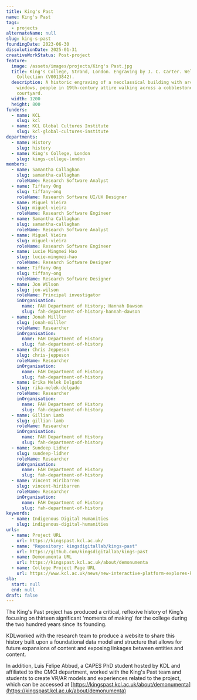 ```yaml
---
title: King's Past
name: King's Past
tags:
  - projects
alternateName: null
slug: king-s-past
foundingDate: 2023-06-30
dissolutionDate: 2025-01-31
creativeWorkStatus: Post-project
feature:
  image: /assets/images/projects/King's Past.jpg
  title: King's College, Strand, London. Engraving by J. C. Carter. Wellcome
    Collection (V0013842).
  description: A historic engraving of a neoclassical building with arched
    windows, people in 19th-century attire walking across a cobblestone
    courtyard.
  width: 1200
  height: 800
funders:
  - name: KCL
    slug: kcl
  - name: KCL Global Cultures Institute
    slug: kcl-global-cultures-institute
departments:
  - name: History
    slug: history
  - name: King's College, London
    slug: kings-college-london
members:
  - name: Samantha Callaghan
    slug: samantha-callaghan
    roleName: Research Software Analyst
  - name: Tiffany Ong
    slug: tiffany-ong
    roleName: Research Software UI/UX Designer
  - name: Miguel Vieira
    slug: miguel-vieira
    roleName: Research Software Engineer
  - name: Samantha Callaghan
    slug: samantha-callaghan
    roleName: Research Software Analyst
  - name: Miguel Vieira
    slug: miguel-vieira
    roleName: Research Software Engineer
  - name: Lucie Mingmei Hao
    slug: lucie-mingmei-hao
    roleName: Research Software Designer
  - name: Tiffany Ong
    slug: tiffany-ong
    roleName: Research Software Designer
  - name: Jon Wilson
    slug: jon-wilson
    roleName: Principal investigator
    inOrganisation:
      name: FAH Department of History; Hannah Dawson
      slug: fah-department-of-history-hannah-dawson
  - name: Jonah Milller
    slug: jonah-milller
    roleName: Researcher
    inOrganisation:
      name: FAH Department of History
      slug: fah-department-of-history
  - name: Chris Jeppeson
    slug: chris-jeppeson
    roleName: Researcher
    inOrganisation:
      name: FAH Department of History
      slug: fah-department-of-history
  - name: Érika Melek Delgado
    slug: rika-melek-delgado
    roleName: Researcher
    inOrganisation:
      name: FAH Department of History
      slug: fah-department-of-history
  - name: Gillian Lamb
    slug: gillian-lamb
    roleName: Researcher
    inOrganisation:
      name: FAH Department of History
      slug: fah-department-of-history
  - name: Sundeep Lidher
    slug: sundeep-lidher
    roleName: Researcher
    inOrganisation:
      name: FAH Department of History
      slug: fah-department-of-history
  - name: Vincent Hiribarren
    slug: vincent-hiribarren
    roleName: Researcher
    inOrganisation:
      name: FAH Department of History
      slug: fah-department-of-history
keywords:
  - name: Indigenous Digital Humanities
    slug: indigenous-digital-humanities
urls:
  - name: Project URL
    url: https://kingspast.kcl.ac.uk/
  - name: "Repository: kingsdigitallab/kings-past"
    url: https://github.com/kingsdigitallab/kings-past
  - name: Demonumenta URL
    url: https://kingspast.kcl.ac.uk/about/demonumenta
  - name: College Project Page URL
    url: https://www.kcl.ac.uk/news/new-interactive-platform-explores-kings-history-and-future
sla:
  start: null
  end: null
draft: false
---
```


The King's Past project has produced a critical, reflexive history of King’s focusing on thirteen significant 'moments of making' for the college during the two hundred years since its founding.

KDLworked with the research team to produce a website to share this history built upon a foundational data model and structure that allows for future expansions of content and exposing linkages between entities and content.

In addition, Luis Felipe Abbud, a CAPES PhD student hosted by KDL and affiliated to the CMCI department, worked with the King's Past team and students to create VR/AR models and experiences related to the project, which can be accessed at [https://kingspast.kcl.ac.uk/about/demonumenta](https://kingspast.kcl.ac.uk/about/demonumenta)

